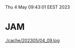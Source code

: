 Thu  4 May 09:43:01 EEST 2023
# JAM
<a href='./cache/202305/04_09.log'>./cache/202305/04_09.log</a>
